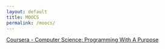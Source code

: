 ```yaml
---
layout: default
title: MOOCS
permalink: /moocs/
---
```


[Coursera - Computer Science: Programming With A Purpose](purpose/index)

